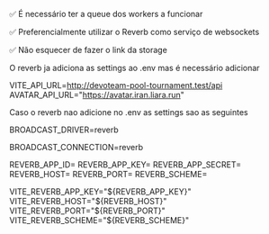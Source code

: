 ✅ É necessário ter a queue dos workers a funcionar

✅ Preferencialmente utilizar o Reverb como serviço de websockets

✅ Não esquecer de fazer o link da storage

O reverb ja adiciona as settings ao .env mas é necessário adicionar

VITE_API_URL=http://devoteam-pool-tournament.test/api
AVATAR_API_URL="https://avatar.iran.liara.run"

Caso o reverb nao adicione no .env as settings sao as seguintes

BROADCAST_DRIVER=reverb

BROADCAST_CONNECTION=reverb

REVERB_APP_ID=
REVERB_APP_KEY=
REVERB_APP_SECRET=
REVERB_HOST=
REVERB_PORT=
REVERB_SCHEME=

VITE_REVERB_APP_KEY="${REVERB_APP_KEY}"
VITE_REVERB_HOST="${REVERB_HOST}"
VITE_REVERB_PORT="${REVERB_PORT}"
VITE_REVERB_SCHEME="${REVERB_SCHEME}"
